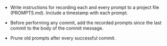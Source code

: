 - Write instructions for recording each and every prompt to a project file (PROMPTS.md). Include a timestamp with each prompt.

- Before performing any commit, add the recorded prompts since the last commit to the body of the commit message.

- Prune old prompts after every successful commit.
